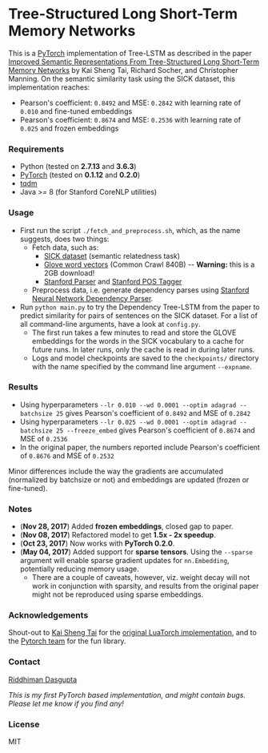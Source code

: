 # Tree-Structured Long Short-Term Memory Networks
This is a [PyTorch](http://pytorch.org/) implementation of Tree-LSTM as described in the paper [Improved Semantic Representations From Tree-Structured Long Short-Term Memory Networks](http://arxiv.org/abs/1503.00075) by Kai Sheng Tai, Richard Socher, and Christopher Manning. On the semantic similarity task using the SICK dataset, this implementation reaches:
 - Pearson's coefficient: `0.8492` and MSE: `0.2842` with learning rate of `0.010` and fine-tuned embeddings
 - Pearson's coefficient: `0.8674` and MSE: `0.2536` with learning rate of `0.025` and frozen embeddings

### Requirements
- Python (tested on **2.7.13** and **3.6.3**)
- [PyTorch](http://pytorch.org/) (tested on **0.1.12** and **0.2.0**)
- [tqdm](https://github.com/tqdm/tqdm)
- Java >= 8 (for Stanford CoreNLP utilities)

### Usage
 - First run the script `./fetch_and_preprocess.sh`, which, as the name suggests, does two things:
     - Fetch data, such as:
         - [SICK dataset](http://alt.qcri.org/semeval2014/task1/index.php?id=data-and-tools) (semantic relatedness task)
         - [Glove word vectors](http://nlp.stanford.edu/projects/glove/) (Common Crawl 840B) -- **Warning:** this is a 2GB download!
         - [Stanford Parser](http://nlp.stanford.edu/software/lex-parser.shtml) and [Stanford POS Tagger](http://nlp.stanford.edu/software/tagger.shtml)
     - Preprocess data, i.e. generate dependency parses using [Stanford Neural Network Dependency Parser](http://nlp.stanford.edu/software/nndep.shtml).
 - Run `python main.py` to try the Dependency Tree-LSTM from the paper to predict similarity for pairs of sentences on the SICK dataset. For a list of all command-line arguments, have a look at `config.py`.  
     - The first run takes a few minutes to read and store the GLOVE embeddings for the words in the SICK vocabulary to a cache for future runs. In later runs, only the cache is read in during later runs.
     - Logs and model checkpoints are saved to the `checkpoints/` directory with the name specified by the command line argument `--expname`.

### Results
 - Using hyperparameters `--lr 0.010 --wd 0.0001 --optim adagrad --batchsize 25` gives Pearson's coefficient of `0.8492` and MSE of `0.2842`
 - Using hyperparameters `--lr 0.025 --wd 0.0001 --optim adagrad --batchsize 25 --freeze_embed` gives Pearson's coefficient of `0.8674` and MSE of `0.2536`
 - In the original paper, the numbers reported include Pearson's coefficient of `0.8676` and MSE of `0.2532`

Minor differences include the way the gradients are accumulated (normalized by batchsize or not) and embeddings are updated (frozen or fine-tuned).

### Notes
 - (**Nov 28, 2017**) Added **frozen embeddings**, closed gap to paper.
 - (**Nov 08, 2017**) Refactored model to get **1.5x - 2x speedup**.
 - (**Oct 23, 2017**) Now works with **PyTorch 0.2.0**.
 - (**May 04, 2017**) Added support for **sparse tensors**. Using the `--sparse` argument will enable sparse gradient updates for `nn.Embedding`, potentially reducing memory usage.
     - There are a couple of caveats, however, viz. weight decay will not work in conjunction with sparsity, and results from the original paper might not be reproduced using sparse embeddings.

### Acknowledgements
Shout-out to [Kai Sheng Tai](https://github.com/kaishengtai/) for the [original LuaTorch implementation](https://github.com/stanfordnlp/treelstm), and to the [Pytorch team](https://github.com/pytorch/pytorch#the-team) for the fun library.

### Contact
[Riddhiman Dasgupta](https://researchweb.iiit.ac.in/~riddhiman.dasgupta/)

*This is my first PyTorch based implementation, and might contain bugs. Please let me know if you find any!*

### License
MIT
